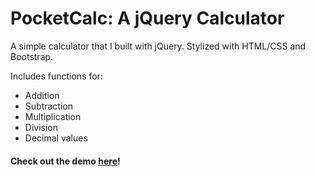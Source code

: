 # PocketCalc: A jQuery Calculator

A simple calculator that I built with jQuery. Stylized with HTML/CSS and Bootstrap.

Includes functions for:
- Addition
- Subtraction
- Multiplication
- Division
- Decimal values

#### Check out the demo [here]!

[here]:https://codepen.io/ibrahim0814/full/GvVQKo/
